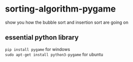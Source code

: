 # sorting-algorithm-pygame
show you how the bubble sort and insertion sort are going on
## essential python library
`pip install pygame` for windows  
`sudo apt-get install python3-pygame` for ubuntu  
